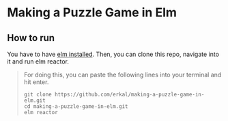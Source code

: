# Making a Puzzle Game in Elm

## How to run

You have to have [elm installed](https://guide.elm-lang.org/install/elm.html).
Then, you can clone this repo, navigate into it and run elm reactor. 

> For doing this, you can paste the following lines into your terminal and hit enter. 
> 
> ```
> git clone https://github.com/erkal/making-a-puzzle-game-in-elm.git
> cd making-a-puzzle-game-in-elm.git
> elm reactor
> ```
